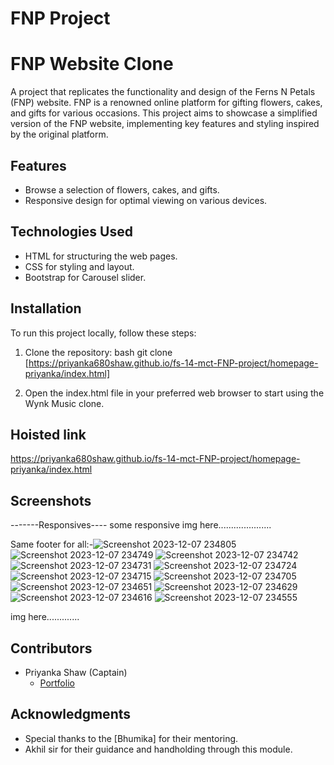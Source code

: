 
# FNP Project

# FNP Website Clone

A project that replicates the functionality and design of the Ferns N Petals (FNP) website. FNP is a renowned online platform for gifting flowers, cakes, and gifts for various occasions. This project aims to showcase a simplified version of the FNP website, implementing key features and styling inspired by the original platform.

## Features

- Browse a selection of flowers, cakes, and gifts.
- Responsive design for optimal viewing on various devices.

## Technologies Used

- HTML for structuring the web pages.
- CSS for styling and layout.
- Bootstrap for Carousel slider.


## Installation

To run this project locally, follow these steps:

1. Clone the repository:
   bash
   git clone [https://priyanka680shaw.github.io/fs-14-mct-FNP-project/homepage-priyanka/index.html]

2. Open the index.html file in your preferred web browser to start using the Wynk Music clone.

## Hoisted link
 https://priyanka680shaw.github.io/fs-14-mct-FNP-project/homepage-priyanka/index.html

## Screenshots
-------Responsives----
  some responsive img here.....................



Same footer for all:-![Screenshot 2023-12-07 234805](https://github.com/priyanka680shaw/fs-14-mct-FNP-project/assets/96192066/16830d39-afd7-4949-845f-f6567e8b9d3a)
![Screenshot 2023-12-07 234749](https://github.com/priyanka680shaw/fs-14-mct-FNP-project/assets/96192066/8a52071c-87f2-4e7a-9f97-3b109d44fd65)
![Screenshot 2023-12-07 234742](https://github.com/priyanka680shaw/fs-14-mct-FNP-project/assets/96192066/137446eb-2b1b-4a20-b2f3-f2c74447eaf7)
![Screenshot 2023-12-07 234731](https://github.com/priyanka680shaw/fs-14-mct-FNP-project/assets/96192066/c095cc72-2b46-45d3-8aa0-1e6f252ba8f6)
![Screenshot 2023-12-07 234724](https://github.com/priyanka680shaw/fs-14-mct-FNP-project/assets/96192066/7566b830-1808-4505-89d3-674d3b57d9a2)
![Screenshot 2023-12-07 234715](https://github.com/priyanka680shaw/fs-14-mct-FNP-project/assets/96192066/4edc0a4a-f184-4834-a691-c33d34292bdb)
![Screenshot 2023-12-07 234705](https://github.com/priyanka680shaw/fs-14-mct-FNP-project/assets/96192066/1143afc3-257c-4399-b340-b14d5ae023fc)
![Screenshot 2023-12-07 234651](https://github.com/priyanka680shaw/fs-14-mct-FNP-project/assets/96192066/e10b86d4-a38a-44a9-9142-3797ca085378)
![Screenshot 2023-12-07 234629](https://github.com/priyanka680shaw/fs-14-mct-FNP-project/assets/96192066/25b3e545-5406-457d-a45c-c2adffd8cf95)
![Screenshot 2023-12-07 234616](https://github.com/priyanka680shaw/fs-14-mct-FNP-project/assets/96192066/532d5b00-f2f0-44f1-8e8d-ddfa8015f5fd)
![Screenshot 2023-12-07 234555](https://github.com/priyanka680shaw/fs-14-mct-FNP-project/assets/96192066/bc1af948-538d-479d-befd-d34b97eb5923)


img here.............

## Contributors

- Priyanka Shaw (Captain)
  - [Portfolio](https://github.com/priyanka680shaw/fs-14-mct-FNP-project)

## Acknowledgments

- Special thanks to the [Bhumika] for their mentoring.
- Akhil sir for their guidance and handholding through this module.
